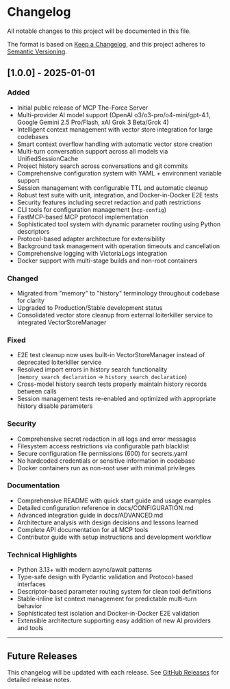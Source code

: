 # Changelog

All notable changes to this project will be documented in this file.

The format is based on [Keep a Changelog](https://keepachangelog.com/en/1.0.0/),
and this project adheres to [Semantic Versioning](https://semver.org/spec/v2.0.0.html).

## [1.0.0] - 2025-01-01

### Added
- Initial public release of MCP The-Force Server
- Multi-provider AI model support (OpenAI o3/o3-pro/o4-mini/gpt-4.1, Google Gemini 2.5 Pro/Flash, xAI Grok 3 Beta/Grok 4)
- Intelligent context management with vector store integration for large codebases
- Smart context overflow handling with automatic vector store creation
- Multi-turn conversation support across all models via UnifiedSessionCache
- Project history search across conversations and git commits
- Comprehensive configuration system with YAML + environment variable support
- Session management with configurable TTL and automatic cleanup
- Robust test suite with unit, integration, and Docker-in-Docker E2E tests
- Security features including secret redaction and path restrictions
- CLI tools for configuration management (`mcp-config`)
- FastMCP-based MCP protocol implementation
- Sophisticated tool system with dynamic parameter routing using Python descriptors
- Protocol-based adapter architecture for extensibility
- Background task management with operation timeouts and cancellation
- Comprehensive logging with VictoriaLogs integration
- Docker support with multi-stage builds and non-root containers

### Changed
- Migrated from "memory" to "history" terminology throughout codebase for clarity
- Upgraded to Production/Stable development status
- Consolidated vector store cleanup from external loiterkiller service to integrated VectorStoreManager

### Fixed
- E2E test cleanup now uses built-in VectorStoreManager instead of deprecated loiterkiller service
- Resolved import errors in history search functionality (`memory_search_declaration` → `history_search_declaration`)
- Cross-model history search tests properly maintain history records between calls
- Session management tests re-enabled and optimized with appropriate history disable parameters

### Security
- Comprehensive secret redaction in all logs and error messages
- Filesystem access restrictions via configurable path blacklist
- Secure configuration file permissions (600) for secrets.yaml
- No hardcoded credentials or sensitive information in codebase
- Docker containers run as non-root user with minimal privileges

### Documentation
- Comprehensive README with quick start guide and usage examples
- Detailed configuration reference in docs/CONFIGURATION.md
- Advanced integration guide in docs/ADVANCED.md
- Architecture analysis with design decisions and lessons learned
- Complete API documentation for all MCP tools
- Contributor guide with setup instructions and development workflow

### Technical Highlights
- Python 3.13+ with modern async/await patterns
- Type-safe design with Pydantic validation and Protocol-based interfaces
- Descriptor-based parameter routing system for clean tool definitions
- Stable-inline list context management for predictable multi-turn behavior
- Sophisticated test isolation and Docker-in-Docker E2E validation
- Extensible architecture supporting easy addition of new AI providers and tools

---

## Future Releases

This changelog will be updated with each release. See [GitHub Releases](https://github.com/lukacf/mcp-the-force/releases) for detailed release notes.